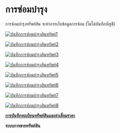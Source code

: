 # การซ่อมบำรุง

การซ่อมบำรุงทรัพย์สิน จะทำการเก็บข้อมูลการซ่อม (ไม่ได้บันทึกบัญชี)

[![บันทึกการซ่อมบำรุงสินทรัพย์1](http://www.smlaccount.com/manual/wp-content/uploads/2017/10/บันทึกการซ่อมบำรุงสินทรัพย์1.jpg)](http://www.smlaccount.com/manual/wp-content/uploads/2017/10/บันทึกการซ่อมบำรุงสินทรัพย์1.jpg)

[![บันทึกการซ่อมบำรุงสินทรัพย์2](http://www.smlaccount.com/manual/wp-content/uploads/2017/10/บันทึกการซ่อมบำรุงสินทรัพย์2.jpg)](http://www.smlaccount.com/manual/wp-content/uploads/2017/10/บันทึกการซ่อมบำรุงสินทรัพย์2.jpg)

[![บันทึกการซ่อมบำรุงสินทรัพย์3](http://www.smlaccount.com/manual/wp-content/uploads/2017/10/บันทึกการซ่อมบำรุงสินทรัพย์3.jpg)](http://www.smlaccount.com/manual/wp-content/uploads/2017/10/บันทึกการซ่อมบำรุงสินทรัพย์3.jpg)

[![บันทึกการซ่อมบำรุงสินทรัพย์4](http://www.smlaccount.com/manual/wp-content/uploads/2017/10/บันทึกการซ่อมบำรุงสินทรัพย์4.jpg)](http://www.smlaccount.com/manual/wp-content/uploads/2017/10/บันทึกการซ่อมบำรุงสินทรัพย์4.jpg)

[![บันทึกการซ่อมบำรุงสินทรัพย์5](http://www.smlaccount.com/manual/wp-content/uploads/2017/10/บันทึกการซ่อมบำรุงสินทรัพย์5.jpg)](http://www.smlaccount.com/manual/wp-content/uploads/2017/10/บันทึกการซ่อมบำรุงสินทรัพย์5.jpg)

[![บันทึกการซ่อมบำรุงสินทรัพย์6](http://www.smlaccount.com/manual/wp-content/uploads/2017/10/บันทึกการซ่อมบำรุงสินทรัพย์6.jpg)](http://www.smlaccount.com/manual/wp-content/uploads/2017/10/บันทึกการซ่อมบำรุงสินทรัพย์6.jpg)

[![บันทึกการซ่อมบำรุงสินทรัพย์7](http://www.smlaccount.com/manual/wp-content/uploads/2017/10/บันทึกการซ่อมบำรุงสินทรัพย์7.jpg)](http://www.smlaccount.com/manual/wp-content/uploads/2017/10/บันทึกการซ่อมบำรุงสินทรัพย์7.jpg)

[![บันทึกการซ่อมบำรุงสินทรัพย์8](http://www.smlaccount.com/manual/wp-content/uploads/2017/10/บันทึกการซ่อมบำรุงสินทรัพย์8.jpg)](http://www.smlaccount.com/manual/wp-content/uploads/2017/10/บันทึกการซ่อมบำรุงสินทรัพย์8.jpg)



[**การบันทึกทะเบียนทรัพย์สินและค่าเสื่อมราคา**](http://www.smlaccount.com/manual/?page_id=734)

**ระบบการขายทรัพย์สิน**

